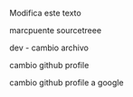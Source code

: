 Modifica este texto

marcpuente
sourcetreee

dev - cambio archivo

cambio github profile

cambio github profile a google